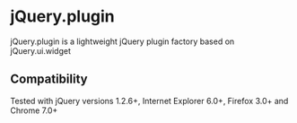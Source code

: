 # jQuery.plugin

jQuery.plugin is a lightweight jQuery plugin factory based on jQuery.ui.widget

## Compatibility

Tested with jQuery versions 1.2.6+, Internet Explorer 6.0+, Firefox 3.0+ and Chrome 7.0+
